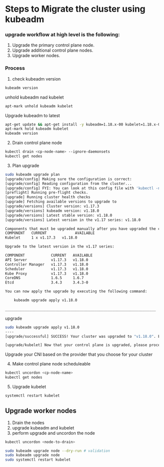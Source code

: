 # Steps to Migrate the cluster using kubeadm

### upgrade workflow at high level is the following:

1. Upgrade the primary control plane node.
2. Upgrade additional control plane nodes.
3. Upgrade worker nodes.

### Process

1. check kubeadm version

```bash
kubeadm version
```

unhold kubeadm nad kubelet

```bash
apt-mark unhold kubeadm kubelet
```

Upgrade kubeadm to latest

```bash
apt-get update && apt-get install -y kubeadm=1.18.x-00 kubelet=1.18.x-00
apt-mark hold kubeadm kubelet
kubeadm version
```

2. Drain control plane node

```bash
kubectl drain <cp-node-name> --ignore-daemonsets
kubectl get nodes
```

3. Plan upgrade

```bash
sudo kubeadm upgrade plan
[upgrade/config] Making sure the configuration is correct:
[upgrade/config] Reading configuration from the cluster...
[upgrade/config] FYI: You can look at this config file with 'kubectl -n kube-system get cm kubeadm-config -oyaml'
[preflight] Running pre-flight checks.
[upgrade] Running cluster health checks
[upgrade] Fetching available versions to upgrade to
[upgrade/versions] Cluster version: v1.17.3
[upgrade/versions] kubeadm version: v1.18.0
[upgrade/versions] Latest stable version: v1.18.0
[upgrade/versions] Latest version in the v1.17 series: v1.18.0

Components that must be upgraded manually after you have upgraded the control plane with 'kubeadm upgrade apply':
COMPONENT   CURRENT             AVAILABLE
Kubelet     1 x v1.17.3   v1.18.0

Upgrade to the latest version in the v1.17 series:

COMPONENT            CURRENT   AVAILABLE
API Server           v1.17.3   v1.18.0
Controller Manager   v1.17.3   v1.18.0
Scheduler            v1.17.3   v1.18.0
Kube Proxy           v1.17.3   v1.18.0
CoreDNS              1.6.5     1.6.7
Etcd                 3.4.3     3.4.3-0

You can now apply the upgrade by executing the following command:

    kubeadm upgrade apply v1.18.0

_____________________________________________________________________
```

upgrade

```bash
sudo kubeadm upgrade apply v1.18.0
----
[upgrade/successful] SUCCESS! Your cluster was upgraded to "v1.18.0". Enjoy!

[upgrade/kubelet] Now that your control plane is upgraded, please proceed with upgrading your kubelets if you haven't already done so.
```

Upgrade your CNI based on the provider that you choose for your cluster

4. Make control plane node scheduleable

```bash
kubectl uncordon <cp-node-name>
kubectl get nodes
```

5. Upgrade kubelet

```bash
systemctl restart kubelet
```

## Upgrade worker nodes

1. Drain the nodes
2. upgrade kubeadm and kubelet
3. perform upgrade and uncordon the node

```bash
kubectl uncordon <node-to-drain>
```

```bash
sudo kubeadm upgrade node --dry-run # validation
sudo kubeadm upgrade node
sudo systemctl restart kubelet
```

